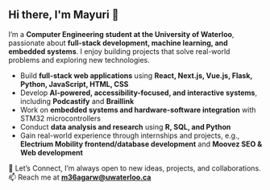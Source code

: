## Hi there, I'm Mayuri 👋

I’m a **Computer Engineering student at the University of Waterloo**, passionate about **full-stack development, machine learning, and embedded systems**. I enjoy building projects that solve real-world problems and exploring new technologies.

- Build **full-stack web applications** using **React, Next.js, Vue.js, Flask, Python, JavaScript, HTML, CSS**  
- Develop **AI-powered, accessibility-focused, and interactive systems**, including **Podcastify** and **Braillink**  
- Work on **embedded systems and hardware-software integration** with STM32 microcontrollers
- Conduct **data analysis and research** using **R, SQL, and Python**  
- Gain real-world experience through internships and projects, e.g., **Electrium Mobility frontend/database development** and **Moovez SEO & Web development** 

🤝 Let’s Connect, I’m always open to new ideas, projects, and collaborations.  
📫 Reach me at **m36agarw@uwaterloo.ca**  
